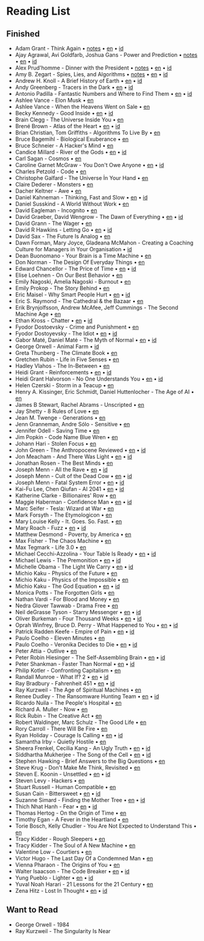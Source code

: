 # Reading List

## Finished

* Adam Grant - Think Again • [notes](https://github.com/geovedi/book-notes/blob/main/2021/think-again.notes.md) • [en](https://github.com/geovedi/book-notes/blob/main/2021/think-again.en.md) • [id](https://medium.com/lit-bits-n-pieces/6e31845a6e71) 
* Ajay Agrawal, Avi Goldfarb, Joshua Gans - Power and Prediction • [notes](https://github.com/geovedi/book-notes/blob/main/2022/power-and-prediction.notes.md) • [en](https://github.com/geovedi/book-notes/blob/main/2022/power-and-prediction.en.md) • [id](https://medium.com/lit-bits-n-pieces/97ddb4afe50e) 
* Alex Prud'homme - Dinner with the President • [notes](https://github.com/geovedi/book-notes/blob/main/2023/dinner-with-the-president.notes.md) • [en](https://github.com/geovedi/book-notes/blob/main/2023/dinner-with-the-president.en.md) • [id](https://medium.com/lit-bits-n-pieces/4a84e741c974)
* Amy B. Zegart - Spies, Lies, and Algorithms • [notes](https://github.com/geovedi/book-notes/blob/main/2022/spies-lies-and-algorithms.notes.md) • [en](https://github.com/geovedi/book-notes/blob/main/2022/spies-lies-and-algorithms.en.md) • [id](https://medium.com/lit-bits-n-pieces/646931799d47)
* Andrew H. Knoll - A Brief History of Earth • [en](https://github.com/geovedi/book-notes/blob/main/2021/a-brief-history-of-earth.md) • [id](https://medium.com/lit-bits-n-pieces/84d21c842a11)
* Andy Greenberg - Tracers in the Dark • [en](https://github.com/geovedi/book-notes/blob/main/2022/tracers-in-the-dark.md) • [id](https://medium.com/lit-bits-n-pieces/d036c6769cc1)
* Antonio Padilla - Fantastic Numbers and Where to Find Them • [en](https://github.com/geovedi/book-notes/blob/main/2022/fantastic-numbers-and-where-to-find-them.md) • [id](https://medium.com/lit-bits-n-pieces/f9b729f1ccc0)
* Ashlee Vance - Elon Musk • [en](https://github.com/geovedi/book-notes/blob/main/2015/elon-musk.md)
* Ashlee Vance - When the Heavens Went on Sale • [en](https://github.com/geovedi/book-notes/blob/main/2023/when-the-heavens-went-on-sale.md)
* Becky Kennedy - Good Inside • [en](https://github.com/geovedi/book-notes/blob/main/2022/good-inside.md) • [id](https://medium.com/lit-bits-n-pieces/35c3a5368e1a)
* Brain Clegg - The Universe Inside You • [en](https://github.com/geovedi/book-notes/blob/main/2012/the-universe-inside-you.md)
* Brené Brown - Atlas of the Heart • [en](https://github.com/geovedi/book-notes/blob/main/2021/atlas-of-the-heart.md) • [id](https://medium.com/lit-bits-n-pieces/a776c8ce24b7)
* Brian Christian, Tom Griffiths - Algorithms To Live By • [en](https://github.com/geovedi/book-notes/blob/main/2016/algorithms-to-live-by.md)
* Bruce Bagemihl - Biological Exuberance • [en](https://github.com/geovedi/book-notes/blob/main/1999/biological-exuberance.md)
* Bruce Schneier - A Hacker's Mind • [en](https://github.com/geovedi/book-notes/blob/main/2023/a-hacker's-mind.md)
* Candice Millard - River of the Gods • [en](https://github.com/geovedi/book-notes/blob/main/2022/river-of-the-gods.md) • [id](https://medium.com/lit-bits-n-pieces/75b46cc683c5)
* Carl Sagan - Cosmos • [en](https://github.com/geovedi/book-notes/blob/main/1985/cosmos.md)
* Caroline Garnet McGraw - You Don't Owe Anyone • [en](https://github.com/geovedi/book-notes/blob/main/2021/you-don't-owe-anyone.md) • [id](https://medium.com/lit-bits-n-pieces/cba7c1771498)
* Charles Petzold - Code • [en](https://github.com/geovedi/book-notes/blob/main/2000/code.md)
* Christophe Galfard - The Universe İn Your Hand • [en](https://github.com/geovedi/book-notes/blob/main/2015/the-universe-in-your-hand.md)
* Claire Dederer - Monsters • [en](https://github.com/geovedi/book-notes/blob/main/2023/monsters.md)
* Dacher Keltner - Awe • [en](https://github.com/geovedi/book-notes/blob/main/2023/awe.md)
* Daniel Kahneman - Thinking, Fast and Slow • [en](https://github.com/geovedi/book-notes/blob/main/2011/thinking-fast-and-slow.md) • [id](https://medium.com/lit-bits-n-pieces/c8071ef528d0)
* Daniel Susskind - A World Without Work • [en](https://github.com/geovedi/book-notes/blob/main/2020/a-world-without-work.md)
* David Eagleman - Incognito • [en](https://github.com/geovedi/book-notes/blob/main/2011/incognito.md)
* David Graeber, David Wengrow - The Dawn of Everything • [en](https://github.com/geovedi/book-notes/blob/main/2021/the-dawn-of-everything.md) • [id](https://medium.com/lit-bits-n-pieces/e8f64aebe4d0)
* David Grann - The Wager • [en](https://github.com/geovedi/book-notes/blob/main/2023/the-wager.md)
* David R Hawkins - Letting Go • [en](https://github.com/geovedi/book-notes/blob/main/2012/letting-go.md) • [id](https://medium.com/lit-bits-n-pieces/d6a8ace5b830)
* David Sax - The Future Is Analog • [en](https://github.com/geovedi/book-notes/blob/main/2022/the-future-is-analog.md)
* Dawn Forman, Mary Joyce, Gladeana McMahon - Creating a Coaching Culture for Managers in Your Organisation • [id](https://medium.com/lit-bits-n-pieces/e1a1b09eab19)
* Dean Buonomano - Your Brain is a Time Machine • [en](https://github.com/geovedi/book-notes/blob/main/2017/your-brain-is-a-time-machine.md)
* Don Norman - The Design Of Everyday Things • [en](https://github.com/geovedi/book-notes/blob/main/2013/the-design-of-everyday-things.md)
* Edward Chancellor - The Price of Time • [en](https://github.com/geovedi/book-notes/blob/main/2022/the-price-of-time.md) • [id](https://medium.com/lit-bits-n-pieces/a38b77ef7462)
* Elise Loehnen - On Our Best Behavior • [en](https://github.com/geovedi/book-notes/blob/main/2023/on-our-best-behavior.md)
* Emily Nagoski, Amelia Nagoski - Burnout • [en](https://github.com/geovedi/book-notes/blob/main/2019/burnout.md)
* Emily Prokop - The Story Behind • [en](https://github.com/geovedi/book-notes/blob/main/2018/the-story-behind.md)
* Eric Maisel - Why Smart People Hurt • [en](https://github.com/geovedi/book-notes/blob/main/2013/why-smart-people-hurt.md) • [id](https://medium.com/lit-bits-n-pieces/cccdf8acc4b2)
* Eric S. Raymond - The Cathedral & the Bazaar • [en](https://github.com/geovedi/book-notes/blob/main/2010/the-cathedral-and-the-bazaar.md)
* Erik Brynjolfsson, Andrew McAfee, Jeff Cummings - The Second Machine Age • [en](https://github.com/geovedi/book-notes/blob/main/2014/the-second-machine-age.md)
* Ethan Kross - Chatter • [en](https://github.com/geovedi/book-notes/blob/main/2021/chatter.md) • [id](https://medium.com/lit-bits-n-pieces/a25f1499e018)
* Fyodor Dostoevsky - Crime and Punishment • [en](https://github.com/geovedi/book-notes/blob/main/1866/crime-and-punishment.md)
* Fyodor Dostoyevsky - The Idiot • [en](https://github.com/geovedi/book-notes/blob/main/1869/the-idiot.md) • [id](https://medium.com/lit-bits-n-pieces/d900f58fedff)
* Gabor Maté, Daniel Maté - The Myth of Normal • [en](https://github.com/geovedi/book-notes/blob/main/2022/the-myth-of-normal.md) • [id](https://medium.com/p/b4bbad1bb66a)
* George Orwell - Animal Farm • [id](https://medium.com/lit-bits-n-pieces/70bbe3cbbd05)
* Greta Thunberg - The Climate Book • [en](https://github.com/geovedi/book-notes/blob/main/2023/the-climate-book.md)
* Gretchen Rubin - Life in Five Senses • [en](https://github.com/geovedi/book-notes/blob/main/2023/life-in-five-senses.md)
* Hadley Vlahos - The In-Between • [en](https://github.com/geovedi/book-notes/blob/main/2023/the-in-between.md)
* Heidi Grant - Reinforcements • [en](https://github.com/geovedi/book-notes/blob/main/2018/reinforcements.md) • [id](https://medium.com/lit-bits-n-pieces/ec4c0fbf6f7c)
* Heidi Grant Halvorson - No One Understands You • [en](https://github.com/geovedi/book-notes/blob/main/2015/no-one-understands-you.md) • [id](https://medium.com/lit-bits-n-pieces/4d6eafddaa41)
* Helen Czerski - Storm in a Teacup • [en](https://github.com/geovedi/book-notes/blob/main/2017/storm-in-a-teacup.md)
* Henry A. Kissinger, Eric Schmidt, Daniel Huttenlocher - The Age of AI • [en](https://github.com/geovedi/book-notes/blob/main/2021/the-age-of-ai.md)
* James B Stewart, Rachel Abrams - Unscripted • [en](https://github.com/geovedi/book-notes/blob/main/2023/unscripted.md)
* Jay Shetty - 8 Rules of Love • [en](https://github.com/geovedi/book-notes/blob/main/2023/8-rules-of-love.md)
* Jean M. Twenge - Generations • [en](https://github.com/geovedi/book-notes/blob/main/2023/generations.md)
* Jenn Granneman, Andre Sólo - Sensitive • [en](https://github.com/geovedi/book-notes/blob/main/2023/sensitive.md)
* Jennifer Odell - Saving Time • [en](https://github.com/geovedi/book-notes/blob/main/2023/saving-time.md)
* Jim Popkin - Code Name Blue Wren • [en](https://github.com/geovedi/book-notes/blob/main/2023/code-name-blue-wren.md)
* Johann Hari - Stolen Focus • [en](https://github.com/geovedi/book-notes/blob/main/2022/stolen-focus.md)
* John Green - The Anthropocene Reviewed • [en](https://github.com/geovedi/book-notes/blob/main/2021/the-anthropocene-reviewed.md) • [id](https://medium.com/lit-bits-n-pieces/86f1a987fc6f)
* Jon Meacham - And There Was Light • [en](https://github.com/geovedi/book-notes/blob/main/2022/and-there-was-light.md) • [id](https://medium.com/lit-bits-n-pieces/b4304021a97)
* Jonathan Rosen - The Best Minds • [en](https://github.com/geovedi/book-notes/blob/main/2023/the-best-minds.md)
* Joseph Menn - All the Rave • [en](https://github.com/geovedi/book-notes/blob/main/2003/all-the-rave.md) • [id](https://medium.com/lit-bits-n-pieces/292879128c95)
* Joseph Menn - Cult of the Dead Cow • [en](https://github.com/geovedi/book-notes/blob/main/2019/cult-of-the-dead-cow.md) • [id](https://medium.com/lit-bits-n-pieces/5fb1a9ed7b80)
* Joseph Menn - Fatal System Error • [en](https://github.com/geovedi/book-notes/blob/main/2010/fatal-system-error.md) • [id](https://medium.com/lit-bits-n-pieces/bf5cf59eb93c)
* Kai-Fu Lee, Chen Qiufan - AI 2041 • [en](https://github.com/geovedi/book-notes/blob/main/2021/ai-2041.md) • [id](https://medium.com/lit-bits-n-pieces/76486b50eaab)
* Katherine Clarke - Billionaires' Row • [en](https://github.com/geovedi/book-notes/blob/main/2023/billionaires-row.md)
* Maggie Haberman - Confidence Man • [en](https://github.com/geovedi/book-notes/blob/main/2022/confidence-man.md) • [id](https://medium.com/lit-bits-n-pieces/517e6659bf3)
* Marc Seifer - Tesla: Wizard at War • [en](https://github.com/geovedi/book-notes/blob/main/2022/tesla-wizard-at-war.md)
* Mark Forsyth - The Etymologicon • [en](https://github.com/geovedi/book-notes/blob/main/2012/the-etymologicon.md)
* Mary Louise Kelly - It. Goes. So. Fast. • [en](https://github.com/geovedi/book-notes/blob/main/2023/it-goes-so-fast.md)
* Mary Roach - Fuzz • [en](https://github.com/geovedi/book-notes/blob/main/2021/fuzz.md) • [id](https://medium.com/lit-bits-n-pieces/bf0a59c0f17d)
* Matthew Desmond - Poverty, by America • [en](https://github.com/geovedi/book-notes/blob/main/2023/poverty-by-america.md)
* Max Fisher - The Chaos Machine • [en](https://github.com/geovedi/book-notes/blob/main/2022/the-chaos-machine.md)
* Max Tegmark - Life 3.0 • [en](https://github.com/geovedi/book-notes/blob/main/2017/life-3.0.md)
* Michael Cecchi-Azzolina - Your Table Is Ready • [en](https://github.com/geovedi/book-notes/blob/main/2022/your-table-is-ready.md) • [id](https://medium.com/lit-bits-n-pieces/370698c3f7cf)
* Michael Lewis - The Premonition • [en](https://github.com/geovedi/book-notes/blob/main/2021/the-premonition.md) • [id](https://medium.com/lit-bits-n-pieces/499aa9620a86)
* Michelle Obama - The Light We Carry • [en](https://github.com/geovedi/book-notes/blob/main/2022/the-light-we-carry.md) • [id](https://medium.com/lit-bits-n-pieces/f6a514de4f44)
* Michio Kaku - Physics of the Future • [en](https://github.com/geovedi/book-notes/blob/main/2011/physics-of-the-future.md)
* Michio Kaku - Physics of the Impossible • [en](https://github.com/geovedi/book-notes/blob/main/2008/physics-of-the-impossible.md)
* Michio Kaku - The God Equation • [en](https://github.com/geovedi/book-notes/blob/main/2021/the-god-equation.md) • [id](https://medium.com/lit-bits-n-pieces/32dba352ad13)
* Monica Potts - The Forgotten Girls • [en](https://github.com/geovedi/book-notes/blob/main/2023/the-forgotten-girls.md)
* Nathan Vardi - For Blood and Money • [en](https://github.com/geovedi/book-notes/blob/main/2022/for-blood-and-money.md)
* Nedra Glover Tawwab - Drama Free • [en](https://github.com/geovedi/book-notes/blob/main/2023/drama-free.md)
* Neil deGrasse Tyson - Starry Messenger • [en](https://github.com/geovedi/book-notes/blob/main/2022/starry-messenger.md) • [id](https://medium.com/lit-bits-n-pieces/2e53c910407b)
* Oliver Burkeman - Four Thousand Weeks • [en](https://github.com/geovedi/book-notes/blob/main/2021/four-thousand-weeks.md) • [id](https://medium.com/lit-bits-n-pieces/62740c9cbe38)
* Oprah Winfrey, Bruce D. Perry - What Happened to You • [en](https://github.com/geovedi/book-notes/blob/main/2021/what-happened-to-you.md) • [id](https://medium.com/lit-bits-n-pieces/cd5a0068ef60)
* Patrick Radden Keefe - Empire of Pain • [en](https://github.com/geovedi/book-notes/blob/main/2021/empire-of-pain.md) • [id](https://medium.com/lit-bits-n-pieces/7e29484bed8)
* Paulo Coelho - Eleven Minutes • [en](https://github.com/geovedi/book-notes/blob/main/2003/eleven-minutes.md)
* Paulo Coelho - Veronika Decides to Die • [en](https://github.com/geovedi/book-notes/blob/main/1998/veronika-decides-to-die.md) • [id](https://medium.com/lit-bits-n-pieces/663d5cc83d0)
* Peter Attia - Outlive • [en](https://github.com/geovedi/book-notes/blob/main/2023/outlive.md)
* Peter Robin Hiesinger - The Self-Assembling Brain • [en](https://github.com/geovedi/book-notes/blob/main/2021/the-self-assembling-brain.md) • [id](https://medium.com/lit-bits-n-pieces/54275714f0aa)
* Peter Shankman - Faster Than Normal • [en](https://github.com/geovedi/book-notes/blob/main/2014/faster-than-normal.md) • [id](https://medium.com/lit-bits-n-pieces/70e31a6964e)
* Philip Kotler - Confronting Capitalism • [en](https://github.com/geovedi/book-notes/blob/main/2015/confronting-capitalism.md)
* Randall Munroe - What If? 2 • [en](https://github.com/geovedi/book-notes/blob/main/2022/what-if-2.md) • [id](https://medium.com/lit-bits-n-pieces/ea4d08753071)
* Ray Bradbury - Fahrenheit 451 • [en](https://github.com/geovedi/book-notes/blob/main/1953/fahrenheit-451.md) • [id](https://medium.com/lit-bits-n-pieces/f6f9f63428ee)
* Ray Kurzweil - The Age of Spiritual Machines • [en](https://github.com/geovedi/book-notes/blob/main/2000/the-age-of-spiritual-machines.md)
* Renee Dudley - The Ransomware Hunting Team • [en](https://github.com/geovedi/book-notes/blob/main/2022/the-ransomware-hunting-team.md) • [id](https://medium.com/lit-bits-n-pieces/426d5baf0b3f)
* Ricardo Nuila - The People's Hospital • [en](https://github.com/geovedi/book-notes/blob/main/2023/the-people's-hospital.md)
* Richard A. Muller - Now • [en](https://github.com/geovedi/book-notes/blob/main/2016/now.md)
* Rick Rubin - The Creative Act • [en](https://github.com/geovedi/book-notes/blob/main/2023/the-creative-act.md)
* Robert Waldinger, Marc Schulz - The Good Life • [en](https://github.com/geovedi/book-notes/blob/main/2023/the-good-life.md)
* Rory Carroll - There Will Be Fire • [en](https://github.com/geovedi/book-notes/blob/main/2023/there-will-be-fire.md)
* Ryan Holiday - Courage Is Calling • [en](https://github.com/geovedi/book-notes/blob/main/2021/courage-is-calling.md) • [id](https://medium.com/lit-bits-n-pieces/234c9daeeaef)
* Samantha Irby - Quietly Hostile • [en](https://github.com/geovedi/book-notes/blob/main/2023/quietly-hostile.md)
* Sheera Frenkel, Cecilia Kang - An Ugly Truth • [en](https://github.com/geovedi/book-notes/blob/main/2021/an-ugly-truth.md) • [id](https://medium.com/lit-bits-n-pieces/c62a09bbf8ce)
* Siddhartha Mukherjee - The Song of the Cell • [en](https://github.com/geovedi/book-notes/blob/main/2022/the-song-of-the-cell.md) • [id](https://medium.com/lit-bits-n-pieces/7178526a56a0)
* Stephen Hawking - Brief Answers to the Big Questions • [en](https://github.com/geovedi/book-notes/blob/main/2018/brief-answers-to-the-big-questions.md)
* Steve Krug - Don't Make Me Think, Revisited • [en](https://github.com/geovedi/book-notes/blob/main/2014/don-t-make-me-think-revisited.md)
* Steven E. Koonin - Unsettled • [en](https://github.com/geovedi/book-notes/blob/main/2021/unsettled.md) • [id](https://medium.com/lit-bits-n-pieces/c6b48b5cb657)
* Steven Levy - Hackers • [en](https://github.com/geovedi/book-notes/blob/main/2010/hackers.md)
* Stuart Russell - Human Compatible • [en](https://github.com/geovedi/book-notes/blob/main/2019/human-compatible.md)
* Susan Cain - Bittersweet • [en](https://github.com/geovedi/book-notes/blob/main/2022/bittersweet.md) • [id](https://medium.com/lit-bits-n-pieces/a3b7ad7cb733)
* Suzanne Simard - Finding the Mother Tree • [en](https://github.com/geovedi/book-notes/blob/main/2021/finding-the-mother-tree.md) • [id](https://medium.com/lit-bits-n-pieces/a3c08297d82b)
* Thich Nhat Hanh - Fear • [en](https://github.com/geovedi/book-notes/blob/main/2012/fear.md) • [id](https://medium.com/lit-bits-n-pieces/5da9c89a7bd0)
* Thomas Hertog - On the Origin of Time • [en](https://github.com/geovedi/book-notes/blob/main/2023/on-the-origin-of-time.md)
* Timothy Egan - A Fever in the Heartland • [en](https://github.com/geovedi/book-notes/blob/main/2023/a-fever-in-the-heartland.md)
* Torie Bosch, Kelly Chudler - You Are Not Expected to Understand This • [en](https://github.com/geovedi/book-notes/blob/main/2022/you-are-not-expected-to-understand-this.md)
* Tracy Kidder - Rough Sleepers • [en](https://github.com/geovedi/book-notes/blob/main/2023/rough-sleepers.md)
* Tracy Kidder - The Soul of A New Machine • [en](https://github.com/geovedi/book-notes/blob/main/2000/the-soul-of-a-new-machine.md)
* Valentine Low - Courtiers • [en](https://github.com/geovedi/book-notes/blob/main/2023/courtiers.md)
* Victor Hugo - The Last Day Of a Condemned Man • [en](https://github.com/geovedi/book-notes/blob/main/1829/the-last-day-of-a-condemned-man.md)
* Vienna Pharaon - The Origins of You • [en](https://github.com/geovedi/book-notes/blob/main/2023/the-origins-of-you.md)
* Walter Isaacson - The Code Breaker • [en](https://github.com/geovedi/book-notes/blob/main/2021/the-code-breaker.md) • [id](https://medium.com/lit-bits-n-pieces/9838251e252d)
* Yung Pueblo - Lighter • [en](https://github.com/geovedi/book-notes/blob/main/2022/lighter.md) • [id](https://medium.com/lit-bits-n-pieces/95e92bc69886)
* Yuval Noah Harari - 21 Lessons for the 21 Century • [en](https://github.com/geovedi/book-notes/blob/main/2018/21-lessons-for-the-21st-century.md)
* Zena Hitz - Lost In Thought • [en](https://github.com/geovedi/book-notes/blob/main/2020/lost-in-thought.md) • [id](https://medium.com/lit-bits-n-pieces/49af5f68ed21)


## Want to Read

* George Orwell - 1984
* Ray Kurzweil - The Singularity Is Near


